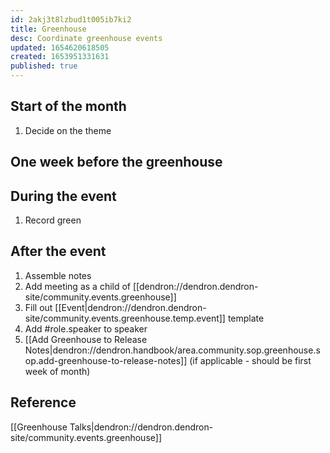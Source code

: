 ```yaml
---
id: 2akj3t8lzbud1t005ib7ki2
title: Greenhouse
desc: Coordinate greenhouse events
updated: 1654620618505
created: 1653951331631
published: true
---
```


## Start of the month
1. Decide on the theme

## One week before the greenhouse

## During the event
1. Record green

## After the event
1. Assemble notes
1. Add meeting as a child of [[dendron://dendron.dendron-site/community.events.greenhouse]]
1. Fill out [[Event|dendron://dendron.dendron-site/community.events.greenhouse.temp.event]] template
1. Add #role.speaker to speaker
1. [[Add Greenhouse to Release Notes|dendron://dendron.handbook/area.community.sop.greenhouse.sop.add-greenhouse-to-release-notes]] (if applicable - should be first week of month) 


## Reference
[[Greenhouse Talks|dendron://dendron.dendron-site/community.events.greenhouse]]
